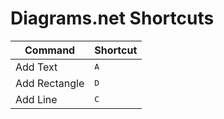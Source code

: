 # Diagrams.net Shortcuts

|Command|Shortcut
|-|-
|Add Text|<kbd>A</kbd>
|Add Rectangle|<kbd>D</kbd>
|Add Line|<kbd>C</kbd>